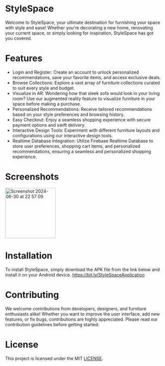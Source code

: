 # StyleSpace

Welcome to StyleSpace, your ultimate destination for furnishing your space with style and ease! Whether you're decorating a new home, renovating your current space, or simply looking for inspiration, StyleSpace has got you covered.

# Features

- Login and Register: Create an account to unlock personalized recommendations, save your favorite items, and access exclusive deals.
- Browse Collections: Explore a vast array of furniture collections curated to suit every style and budget.
- Visualize in AR: Wondering how that sleek sofa would look in your living room? Use our augmented reality feature to visualize furniture in your space before making a purchase.
- Personalized Recommendations: Receive tailored recommendations based on your style preferences and browsing history.
- Easy Checkout: Enjoy a seamless shopping experience with secure payment options and swift delivery.
- Interactive Design Tools: Experiment with different furniture layouts and configurations using our interactive design tools.
- Realtime Database Integration: Utilize Firebase Realtime Database to store user preferences, shopping cart items, and personalized recommendations, ensuring a seamless and personalized shopping experience.

# Screenshots
<img width="162" alt="Screenshot 2024-06-30 at 22 57 09" src="https://github.com/Richardrflsn/StyleSpaceApplication/assets/105922097/fc228a96-67ab-4110-a239-03a67dc02b5b">

# Installation

To install StyleSpace, simply download the APK file from the link below and install it on your Android device.
https://bit.ly/StyleSpaceApplication

# Contributing

We welcome contributions from developers, designers, and furniture enthusiasts alike! Whether you want to improve the user interface, add new features, or fix bugs, contributions are highly appreciated. Please read our contribution guidelines before getting started.

# License

This project is licensed under the MIT [LICENSE](LICENSE).
